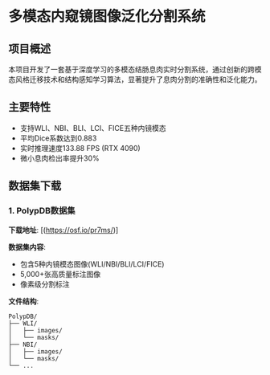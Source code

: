 # 多模态内窥镜图像泛化分割系统

## 项目概述
本项目开发了一套基于深度学习的多模态结肠息肉实时分割系统，通过创新的跨模态风格迁移技术和结构感知学习算法，显著提升了息肉分割的准确性和泛化能力。

## 主要特性
- 支持WLI、NBI、BLI、LCI、FICE五种内镜模态
- 平均Dice系数达到0.883
- 实时推理速度133.88 FPS (RTX 4090)
- 微小息肉检出率提升30%

## 数据集下载
### 1. PolypDB数据集
**下载地址**: [(https://osf.io/pr7ms/)]

**数据集内容**:
- 包含5种内镜模态图像(WLI/NBI/BLI/LCI/FICE)
- 5,000+张高质量标注图像
- 像素级分割标注

**文件结构**:
```
PolypDB/
├── WLI/
│   ├── images/
│   └── masks/
├── NBI/
│   ├── images/
│   └── masks/
└── ...
```

